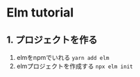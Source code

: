 # Elm tutorial

## 1. プロジェクトを作る

1. elmをnpmでいれる
   `yarn add elm`
2. elmプロジェクトを作成する
   `npx elm init`
